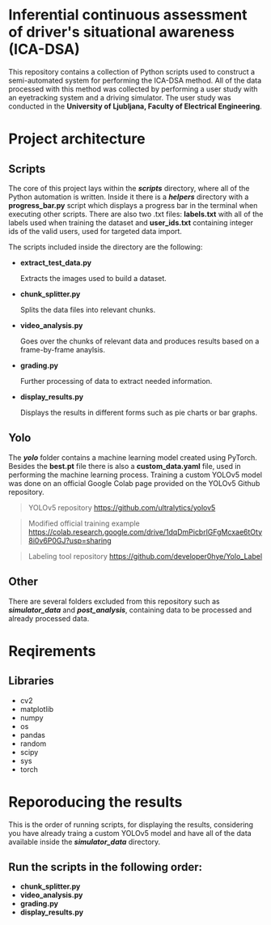 # Inferential continuous assessment of driver's situational awareness (ICA-DSA)
This repository contains a collection of Python scripts used to construct a semi-automated system for performing the ICA-DSA method. All of the data processed with this method was collected by performing a user study with an eyetracking system and a driving simulator. The user study was conducted in the **University of Ljubljana, Faculty of Electrical Engineering**.

# Project architecture
## Scripts
The core of this project lays within the ***scripts*** directory, where all of the Python automation is written. Inside it there is a ***helpers*** directory with a **progress_bar.py** script which displays a progress bar in the terminal when executing other scripts. There are also two .txt files: **labels.txt** with all of the labels used when training the dataset and **user_ids.txt** containing integer ids of the valid users, used for targeted data import.

The scripts included inside the directory are the following:
- **extract_test_data.py**

    Extracts the images used to build a dataset.

- **chunk_splitter.py**

    Splits the data files into relevant chunks.

- **video_analysis.py**

    Goes over the chunks of relevant data and produces results based on a frame-by-frame anaylsis.

- **grading.py**

    Further processing of data to extract needed information.

- **display_results.py**

    Displays the results in different forms such as pie charts or bar graphs.
## Yolo
The ***yolo*** folder contains a machine learning model created using PyTorch. Besides the **best.pt** file there is also a **custom_data.yaml** file, used in performing the machine learning process. Training a custom YOLOv5 model was done on an official Google Colab page provided on the YOLOv5 Github repository.
>YOLOv5 repository https://github.com/ultralytics/yolov5

>Modified official training example https://colab.research.google.com/drive/1dqDmPicbrlGFgMcxae6tOty8i0v6P0GJ?usp=sharing

>Labeling tool repository https://github.com/developer0hye/Yolo_Label
## Other
There are several folders excluded from this repository such as ***simulator_data*** and ***post_analysis***, containing data to be processed and already processed data. 

# Reqirements
## Libraries
- cv2
- matplotlib
- numpy
- os
- pandas
- random
- scipy
- sys
- torch

# Reporoducing the results
This is the order of running scripts, for displaying the results, considering you have already traing a custom YOLOv5 model and have all of the data available inside the ***simulator_data*** directory.
## Run the scripts in the following order:
- **chunk_splitter.py**
- **video_analysis.py**
- **grading.py**
- **display_results.py**
